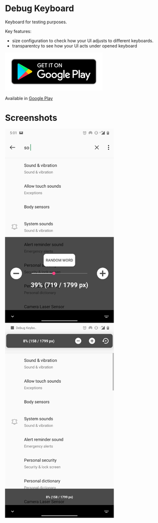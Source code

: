 # Debug Keyboard
Keyboard for testing purposes. 

Key features:
* size configuration to check how your UI adjusts to different keyboards.
* transparentcy to see how your UI acts under opened keyboard


<img src="pics/google-play-badge.png" width="323" height="125">

Available in  [Google Play](https://play.google.com/store/apps/details?id=com.testspace.debugkeyboard)

# Screenshots

<img src="pics/normal.png" width="360" height="640">
<img src="pics/tiny.png" width="360" height="640">
